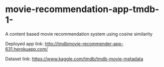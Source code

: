 # movie-recommendation-app-tmdb-1-
A content based movie recommendation system using cosine similarity

Deployed app link: http://tmdbmovie-recommender-app-631.herokuapp.com/

Dataset link: https://www.kaggle.com/tmdb/tmdb-movie-metadata
